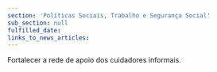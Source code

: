 ```yaml
---
section: 'Políticas Sociais, Trabalho e Segurança Social'
sub_section: null
fulfilled_date:
links_to_news_articles:
---
```


Fortalecer a rede de apoio dos cuidadores informais.